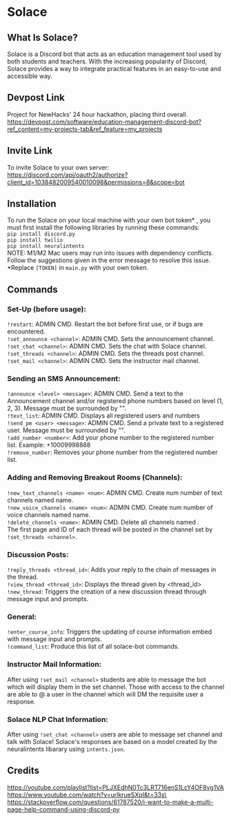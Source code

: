# Solace
## What Is Solace?
Solace is a Discord bot that acts as an education management tool used by both students and teachers. With the 
increasing popularity of Discord, Solace provides a way to integrate practical features in an easy-to-use and accessible way.

## Devpost Link 
Project for NewHacks' 24 hour hackathon, placing third overall.
https://devpost.com/software/education-management-discord-bot?ref_content=my-projects-tab&ref_feature=my_projects


## Invite Link
To invite Solace to your own server:\
https://discord.com/api/oauth2/authorize?client_id=1038482009540010098&permissions=8&scope=bot 

## Installation
To run the Solace on your local machine with your own bot token* , you must first install the following libraries by running these commands:\
```pip install discord.py```\
```pip install twilio```\
```pip install neuralintents```\
NOTE: M1/M2 Mac users may run into issues with dependency conflicts. Follow the suggestions given in the error message 
to resolve this issue.\
*Replace ```[TOKEN]``` in ```main.py``` with your own token.

## Commands
### Set-Up (before usage):
```!restart```: ADMIN CMD. Restart the bot before first use, or if bugs are encountered.\
```!set_announce <channel>```: ADMIN CMD. Sets the announcement channel.\
```!set_chat <channel>```: ADMIN CMD. Sets the chat with Solace channel.\
```!set_threads <channel>```: ADMIN CMD. Sets the threads post channel.\
```!set_mail <channel>```: ADMIN CMD. Sets the instructor mail channel.

### Sending an SMS Announcement:
```!announce <level> <message>```: ADMIN CMD. Send a text to the Announcement channel and/or registered phone numbers based on level (1, 2, 3). Message must be surrounded by "".\
```!text_list```: ADMIN CMD. Displays all registered users and numbers\
```!send_pm <user> <message>```: ADMIN CMD. Send a private text to a registered user. Message must be surrounded by "".\
```!add_number <number>```: Add your phone number to the registered number list. Example: +10009998888\
```!remove_number```: Removes your phone number from the registered number list.

### Adding and Removing Breakout Rooms (Channels):
```!new_text_channels <name> <num>```: ADMIN CMD. Create num number of text channels named name.\
```!new_voice_channels <name> <num>```: ADMIN CMD. Create num number of voice channels named name.\
```!delete_channels <name>```: ADMIN CMD. Delete all channels named <name>.\
The first page and ID of each thread will be posted in the channel set by ```!set_threads <channel>```.

### Discussion Posts:
```!reply_threads <thread_id>```: Adds your reply to the chain of messages in the thread.\
```!view_thread <thread_id>```: Displays the thread given by <thread_id>\
```!new_thread```: Triggers the creation of a new discussion thread through message input and prompts.

### General:
```!enter_course_info```: Triggers the updating of course information embed with message input and prompts.\
```!command_list```: Produce this list of all solace-bot commands.

### Instructor Mail Information:
After using ```!set_mail <channel>``` students are able to message the bot which will display them in the set channel. Those with access to the channel are able to @ a user in the channel which will DM the requisite user a response.

### Solace NLP Chat Information:
After using ```!set_chat <channel>``` users are able to message set channel and talk with Solace! Solace's responses are based on a model created by the neuralintents libarary using ```intents.json```.


## Credits
https://youtube.com/playlist?list=PLJXEdhN0Tc3LRT716enS1LcY4OF8vg1VA \
https://www.youtube.com/watch?v=urlkrueSXpI&t=33s\
https://stackoverflow.com/questions/61787520/i-want-to-make-a-multi-page-help-command-using-discord-py



